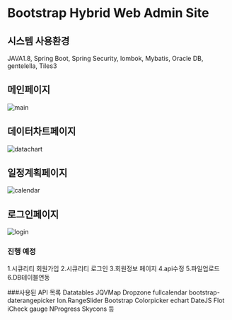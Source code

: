 # Bootstrap Hybrid Web Admin Site
## 시스템 사용환경
JAVA1.8, Spring Boot, Spring Security, lombok, Mybatis, Oracle DB, gentelella, Tiles3

## 메인페이지
![main](https://user-images.githubusercontent.com/12209348/38797398-4520a5f8-4199-11e8-8d03-4fc05c7f66ed.png)
## 데이터차트페이지
![datachart](https://user-images.githubusercontent.com/12209348/38797395-44c19eb4-4199-11e8-86a2-034f82171cb8.png)
## 일정계획페이지
![calendar](https://user-images.githubusercontent.com/12209348/38797397-44f0cfae-4199-11e8-9ce5-35690080f5dd.png)
## 로그인페이지
![login](https://user-images.githubusercontent.com/12209348/38797399-454aa326-4199-11e8-8766-6bcfcbc994fe.png)

### 진행 예정
1.시큐리티 회원가입
2.시큐리티 로그인
3.회원정보 페이지
4.api수정
5.파일업로드
6.DB테이블연동

###사용된 API 목록
Datatables
JQVMap
Dropzone
fullcalendar
bootstrap-daterangepicker
Ion.RangeSlider
Bootstrap Colorpicker
echart
DateJS
Flot
iCheck
gauge
NProgress
Skycons 등